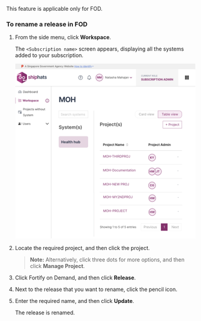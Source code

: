 This feature is applicable only for FOD.

### To rename a release in FOD


1. From the side menu, click **Workspace**.
    
    The `<Subscription name>` screen appears, displaying all the systems added to your subscription.

    ![view systems](./images/view-systems.png)

1. Locate the required project, and then click the project.

    > **Note:** Alternatively, click three dots for more options, and then click **Manage Project**.

1. Click Fortify on Demand, and then click **Release**.
1. Next to the release that you want to rename, click the pencil icon. 
1. Enter the required name, and then click **Update**. 

    The release is renamed. 

